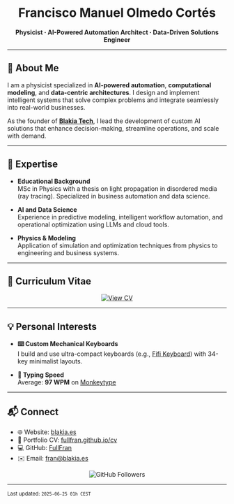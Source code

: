 <h1 align="center">Francisco Manuel Olmedo Cortés</h1>
<p align="center"><strong>Physicist · AI-Powered Automation Architect · Data-Driven Solutions Engineer</strong></p>

---

## 🧠 About Me

I am a physicist specialized in **AI-powered automation**, **computational modeling**, and **data-centric architectures**. I design and implement intelligent systems that solve complex problems and integrate seamlessly into real-world businesses.

As the founder of [**Blakia Tech**](https://github.com/blakiatech), I lead the development of custom AI solutions that enhance decision-making, streamline operations, and scale with demand.

---

## 🧰 Expertise

- **Educational Background**  
  MSc in Physics with a thesis on light propagation in disordered media (ray tracing). Specialized in business automation and data science.

- **AI and Data Science**  
  Experience in predictive modeling, intelligent workflow automation, and operational optimization using LLMs and cloud tools.

- **Physics & Modeling**  
  Application of simulation and optimization techniques from physics to engineering and business systems.

---

## 📄 Curriculum Vitae

<p align="center">
  <a href="https://fullfran.github.io/cv/" target="_blank">
    <img alt="View CV" src="https://img.shields.io/badge/View%20Online%20CV-blue?logo=read-the-docs&style=for-the-badge" />
  </a>
</p>

---

## 💡 Personal Interests

- **⌨️ Custom Mechanical Keyboards**  
  I build and use ultra-compact keyboards (e.g., [Fifi Keyboard](https://github.com/FullFran/zmk-fifi)) with 34-key minimalist layouts.

- **🏃 Typing Speed**  
  Average: **97 WPM** on [Monkeytype](https://monkeytype.com)

---

## 📬 Connect

- 🌐 Website: [blakia.es](https://blakia.es)
- 🧠 Portfolio CV: [fullfran.github.io/cv](https://fullfran.github.io/cv)
- 💻 GitHub: [FullFran](https://github.com/FullFran)
- ✉️ Email: [fran@blakia.es](mailto:fran@blakia.es)

<p align="center">
  <img src="https://img.shields.io/github/followers/FullFran?label=GitHub%20Followers&style=social" alt="GitHub Followers" />
</p>

---

<sub>Last updated: `2025-06-25 01h CEST`</sub>
